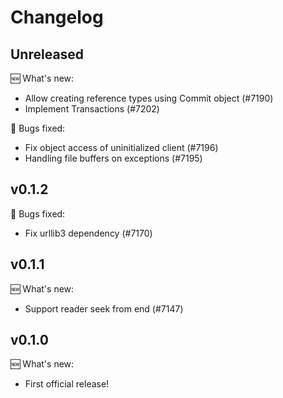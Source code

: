 # Changelog

## Unreleased

:new: What's new:

- Allow creating reference types using Commit object (#7190)
- Implement Transactions (#7202)

:bug: Bugs fixed:

- Fix object access of uninitialized client (#7196)
- Handling file buffers on exceptions (#7195)

## v0.1.2

:bug: Bugs fixed:

- Fix urllib3 dependency (#7170)

## v0.1.1

:new: What's new:

- Support reader seek from end (#7147)

## v0.1.0

:new: What's new:

- First official release!
